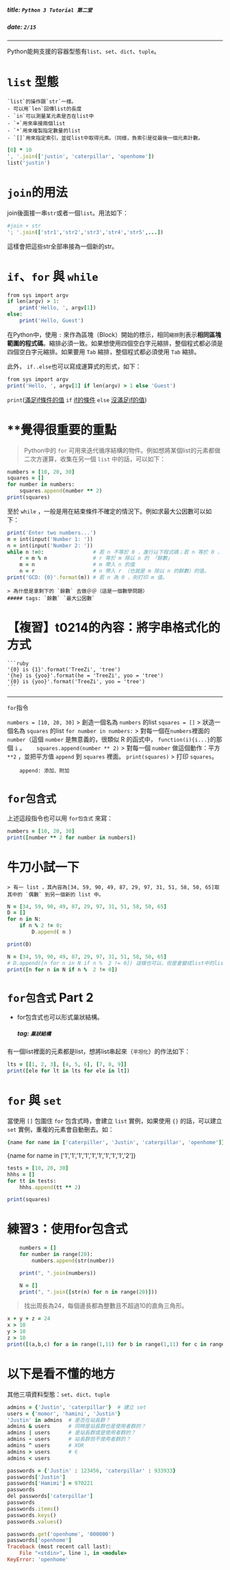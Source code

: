##### title: `Python 3 Tutorial 第二堂`
##### date: `2/15`
----------------------------------------
Python能夠支援的容器型態有`list`、`set`、`dict`、`tuple`。
# `list` 型態
	`list`的操作跟`str`一樣。
	- 可以用`len`回傳list的長度
	- `in`可以測量某元素是否在list中
	- `+`用來串接兩個list
	- `*`用來複製指定數量的list
	- `[]`用來指定索引，並從list中取得元素。（同樣，負索引是從最後一個元素計數。

```ruby
[0] * 10
', '.join(['justin', 'caterpillar', 'openhome'])	
list('justin')
```

# `join`的用法
join後面接一串`str`或者一個`list`。用法如下：
```ruby
#join + str
'; '.join(['str1','str2','str3','str4','str5',...])
```
這樣會把這些str全部串接為一個新的str。

# `if`、`for` 與 `while`
```ruby
from sys import argv
if len(argv) > 1:
	print('Hello, ', argv[1])
else:
	print('Hello, Guest')
```
在Python中，使用 `:` 來作為區塊（Block）開始的標示，相同`縮排`則表示**相同區塊範圍的程式碼**。縮排必須一致。如果想使用四個空白字元縮排，整個程式都必須是四個空白字元縮排。如果要用 `Tab` 縮排，整個程式都必須使用 `Tab` 縮排。

此外， `if..else`也可以寫成運算式的形式，如下：
```ruby
from sys import argv
print('Hello, ', argv[1] if len(argv) > 1 else 'Guest')
```
`print`([滿足if條件的值]() `if` [if的條件]() `else` [沒滿足if的值]())

# **覺得很重要的重點
> Python中的 `for` 可用來迭代循序結構的物件。例如想將某個list的元素都做二次方運算，收集在另一個 `list` 中的話，可以如下：
```ruby
numbers = [10, 20, 30]
squares = []
for number in numbers:
	squares.append(number ** 2)
print(squares)
```
至於 `while` ，一般是用在結束條件不確定的情況下。例如求最大公因數可以如下：
```ruby
print('Enter two numbers...')
m = int(input('Number 1: '))
n = int(input('Number 2: '))
while n !=0:				# 若 n 不等於 0 ，進行以下程式碼；若 n 等於 0 ，回傳 print函式
	r = m % n				# r 等於 m 除以 n 的 「餘數」
	m = n					# m 帶入 n 的值 
	n = r					# n 帶入 r （也就是 m 除以 n 的餘數）的值。
print('GCD: {0}'.format(m))	# 若 n 為 0 ，則打印 m 值。
```
	> 為什麼是拿剩下的 `餘數` 去做＠＠（這是一個數學問題）
	##### tags:	`餘數` `最大公因數`
	
# 【複習】t0214的內容：將字串格式化的方式
	```ruby
	'{0} is {1}'.format('TreeZi', 'tree')
	'{he} is {yoo}'.format(he = 'TreeZi', yoo = 'tree')
	'{0} is {yoo}'.format('TreeZi', yoo = 'tree')
	```
-------------------------------------------------
`for`指令

`numbers = [10, 20, 30]`				> 創造一個名為 `numbers` 的list
`squares = []`							> 狀造一個名為 `squares` 的list
`for number in numbers:`				> 對每一個在`numbers`裡面的 `number`（這個 `number` 是無意義的，很類似 R 的函式中， `function(i){i...}`的那個 `i` 。
`	squares.append(number ** 2)`		> 對每一個 `number` 做這個動作：平方 `**2` ，並把平方值 `append` 到 `squares` 裡面。
`print(squares)`						> 打印 `squares`。

		append: 添加、附加
# `for包含式`
上述這段指令也可以用 `for包含式` 來寫：
```ruby
numbers = [10, 20, 30]
print([number ** 2 for number in numbers])
```

# 牛刀小試一下
	> 有一 list ，其內容為[34, 59, 90, 49, 87, 29, 97, 31, 51, 58, 50, 65]取其中的 `偶數` 到另一個新的 list 中。
```ruby
N = [34, 59, 90, 49, 87, 29, 97, 31, 51, 58, 50, 65]
D = []
for n in N:
	if n % 2 != 0:
		D.append( n )

print(D)
```
```ruby
N = [34, 59, 90, 49, 87, 29, 97, 31, 51, 58, 50, 65]
# D.append([n for n in N if n %  2 != 0]) 這樣也可以，但是會變成list中的list
print([n for n in N if n %  2 != 0])
```

# `for包含式` Part 2 
- for包含式也可以形式巢狀結構。
	##### tag: `巢狀結構`
有一個list裡面的元素都是list，想將list串起來（`平坦化`）的作法如下：
```ruby
lts = [[1, 2, 3], [4, 5, 6], [7, 8, 9]]
print([ele for lt in lts for ele in lt])
```



# `for` 與 `set` 
當使用 `[]` 包圍住 `for` 包含式時，會建立 `list` 實例，如果使用 `{}` 的話，可以建立 `set` 實例，重複的元素會自動刪去。如：
```ruby
{name for name in ['caterpiller', 'Justin', 'caterpillar', 'openhome']}
```
{name for name in ['1','1','1','1','1','1','1','1','1','2']}
```ruby
tests = [10, 20, 30]
hhhs = []
for tt in tests:
	hhhs.append(tt ** 2)

print(squares)
```









# 練習3：使用for包含式

```ruby
	numbers = []
	for number in range(20):
		numbers.append(str(number))

	print(", ".join(numbers))
```
```ruby
	N = []
	print(", ".join([str(n) for n in range(20)]))
```
> 找出周長為24，每個邊長都為整數且不超過10的直角三角形。
```ruby
x + y + z = 24
x > 10
y > 10
z > 10
print([(a,b,c) for a in range(1,11) for b in range(1,11) for c in range(1,11) if a**2 + b**2 == c**2 if a + b + c ==24])
```

# 以下是看不懂的地方
其他三項資料型態：`set`、`dict`、`tuple`
``` ruby
admins = {'Justin', 'caterpillar'}  # 建立 set
users = {'momor', 'hamini', 'Justin'}
'Justin' in admins  # 是否在站長群？
admins & users      # 同時是站長群也是使用者群的？
admins | users      # 是站長群或是使用者群的？
admins - users      # 站長群但不使用者群的？
admins ^ users      # XOR
admins > users      # ∈
admins < users 
```

```ruby
passwords = {'Justin' : 123456, 'caterpillar' : 933933}
passwords['Justin']
passwords['Hamimi'] = 970221
passwords
del passwords['caterpillar']
passwords
passwords.items()
passwords.keys()
passwords.values()
```
```ruby
passwords.get('openhome', '000000')
passwords['openhome']
Traceback (most recent call last):
	File "<stdin>", line 1, in <module>
KeyError: 'openhome'
```



